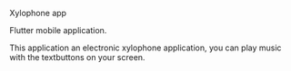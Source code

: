 Xylophone app

Flutter mobile application.

This application an electronic xylophone application, you can play music with the textbuttons on your screen.
